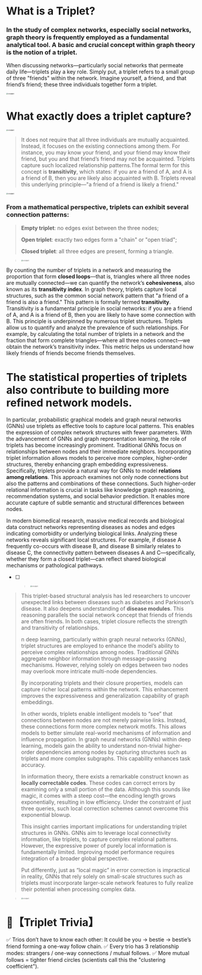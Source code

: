 #                                            What is a Triplet?

### In the study of complex networks, especially social networks, graph theory is frequently employed as a fundamental analytical tool. A basic and crucial concept within graph theory is the notion of a **triplet**.

When discussing networks—particularly social networks that permeate daily life—triplets play a key role. Simply put, a triplet refers to a small group of three "friends" within the network. Imagine yourself, a friend, and that friend’s friend; these three individuals together form a triplet.

<img src="https://share.github.cn.com/sdmnt/user-61yYs7yzQFS3ja7hylArHBAF/5f09cb2e-6cf1-47d3-9b4c-41a4c73b29de.png" alt="已生成图片" style="zoom:25%;" />

# What exactly does a triplet capture? 

<img src="https://share.github.cn.com/sdmnt/user-61yYs7yzQFS3ja7hylArHBAF/47aa52e0-e323-496a-9eaa-ef34fc6a4327.png" alt="已生成图片" style="zoom:25%;" />

> It does not require that all three individuals are mutually acquainted. Instead, it focuses on the existing connections among them. For instance, you may know your friend, and your friend may know their friend, but you and that friend’s friend may not be acquainted. Triplets capture such localized relationship patterns.The formal term for this concept is **transitivity**, which states: if you are a friend of A, and A is a friend of B, then you are likely also acquainted with B. Triplets reveal this underlying principle—"a friend of a friend is likely a friend."



<img src="https://share.github.cn.com/sdmnt/user-61yYs7yzQFS3ja7hylArHBAF/8b0fa2bd-39a2-4c1f-b1c4-281b6aa7cccd.png" alt="已生成图片" style="zoom:25%;" />

### From a mathematical perspective, triplets can exhibit several connection patterns:

> **Empty triplet**: no edges exist between the three nodes;
>
> **Open triplet**: exactly two edges form a "chain" or "open triad";
>
> **Closed triplet**: all three edges are present, forming a triangle.

> <img src="https://share.github.cn.com/sdmnt/user-61yYs7yzQFS3ja7hylArHBAF/671e3143-df60-4cb9-90af-d9335f6c042e.png" alt="已生成图片" style="zoom:25%;" />



By counting the number of triplets in a network and measuring the proportion that form **closed loops**—that is, triangles where all three nodes are mutually connected—we can quantify the network’s **cohesiveness**, also known as its **transitivity index**. In graph theory, triplets capture local structures, such as the common social network pattern that "a friend of a friend is also a friend." This pattern is formally termed **transitivity**. Transitivity is a fundamental principle in social networks: if you are a friend of A, and A is a friend of B, then you are likely to have some connection with B. This principle is underpinned by numerous triplet structures. Triplets allow us to quantify and analyze the prevalence of such relationships. For example, by calculating the total number of triplets in a network and the fraction that form complete triangles—where all three nodes connect—we obtain the network’s transitivity index. This metric helps us understand how likely friends of friends become friends themselves.

# The statistical properties of triplets also contribute to building more refined network models. 

In particular, probabilistic graphical models and graph neural networks (GNNs) use triplets as effective tools to capture local patterns. This enables the expression of complex network structures with fewer parameters. With the advancement of GNNs and graph representation learning, the role of triplets has become increasingly prominent. Traditional GNNs focus on relationships between nodes and their immediate neighbors. Incorporating triplet information allows models to perceive more complex, higher-order structures, thereby enhancing graph embedding expressiveness. Specifically, triplets provide a natural way for GNNs to model **relations among relations**. This approach examines not only node connections but also the patterns and combinations of these connections. Such higher-order relational information is crucial in tasks like knowledge graph reasoning, recommendation systems, and social behavior prediction. It enables more accurate capture of subtle semantic and structural differences between nodes.

In modern biomedical research, massive medical records and biological data construct networks representing diseases as nodes and edges indicating comorbidity or underlying biological links. Analyzing these networks reveals significant local structures. For example, if disease A frequently co-occurs with disease B, and disease B similarly relates to disease C, the connectivity pattern between diseases A and C—specifically, whether they form a closed triplet—can reflect shared biological mechanisms or pathological pathways.

- [ ] > <img src="https://share.github.cn.com/sdmnt/user-61yYs7yzQFS3ja7hylArHBAF/cdc021ee-d68c-4196-9f6a-966ced1fd834.png" alt="已生成图片" style="zoom:25%;" />

> This triplet-based structural analysis has led researchers to uncover unexpected links between diseases such as diabetes and Parkinson’s disease. It also deepens understanding of **disease modules**. This reasoning parallels the social network concept that friends of friends are often friends. In both cases, triplet closure reflects the strength and transitivity of relationships.
>
> n deep learning, particularly within graph neural networks (GNNs), triplet structures are employed to enhance the model’s ability to perceive complex relationships among nodes. Traditional GNNs aggregate neighbor information through message-passing mechanisms. However, relying solely on edges between two nodes may overlook more intricate multi-node dependencies.
>
> By incorporating triplets and their closure properties, models can capture richer local patterns within the network. This enhancement improves the expressiveness and generalization capability of graph embeddings.
>
> In other words, triplets enable intelligent models to “see” that connections between nodes are not merely pairwise links. Instead, these connections form more complex network motifs. This allows models to better simulate real-world mechanisms of information and influence propagation. In graph neural networks (GNNs) within deep learning, models gain the ability to understand non-trivial higher-order dependencies among nodes by capturing structures such as triplets and more complex subgraphs. This capability enhances task accuracy.
>
> In information theory, there exists a remarkable construct known as **locally correctable codes**. These codes can correct errors by examining only a small portion of the data. Although this sounds like magic, it comes with a steep cost—the encoding length grows exponentially, resulting in low efficiency. Under the constraint of just three queries, such local correction schemes cannot overcome this exponential blowup.
>
> This insight carries important implications for understanding triplet structures in GNNs. GNNs aim to leverage local connectivity information, like triplets, to capture complex relational patterns. However, the expressive power of purely local information is fundamentally limited. Improving model performance requires integration of a broader global perspective.
>
> Put differently, just as “local magic” in error correction is impractical in reality, GNNs that rely solely on small-scale structures such as triplets must incorporate larger-scale network features to fully realize their potential when processing complex data.
>

> <img src="https://share.github.cn.com/sdmnt/user-61yYs7yzQFS3ja7hylArHBAF/efdf4bd5-2de0-4c23-85fa-a00bcb2a9e9b.png" alt="已生成图片" style="zoom:25%;" />

# 🎯【Triplet Trivia】

✅ Trios don’t have to know each other: It could be you → bestie → bestie’s friend forming a one-way follow chain.
✅ Every trio has 3 relationship modes: strangers / one-way connections / mutual follows.
✅ More mutual follows = tighter friend circles (scientists call this the "clustering coefficient").